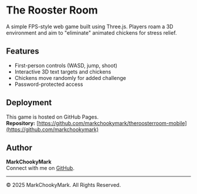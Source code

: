# The Rooster Room

A simple FPS-style web game built using Three.js. Players roam a 3D environment and aim to "eliminate" animated chickens for stress relief.

## Features
- First-person controls (WASD, jump, shoot)
- Interactive 3D text targets and chickens
- Chickens move randomly for added challenge
- Password-protected access

## Deployment
This game is hosted on GitHub Pages.  
**Repository:** [https://github.com/markchookymark/theroosterroom-mobile](https://github.com/markchookymark)

## Author
**MarkChookyMark**  
Connect with me on [GitHub](https://github.com/markchookymark).

---
© 2025 MarkChookyMark. All Rights Reserved.
